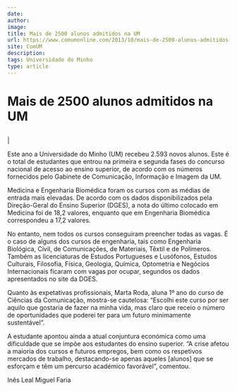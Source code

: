 ```yaml
---
date: 
author: 
image: 
title: Mais de 2500 alunos admitidos na UM
url: https://www.comumonline.com/2013/10/mais-de-2500-alunos-admitidos-na-um/
site: ComUM
description: 
tags: Universidade do Minho
type: article
---
```



# Mais de 2500 alunos admitidos na UM

## 

 | 

Este ano a Universidade do Minho (UM) recebeu 2.593 novos alunos. Este é o total de estudantes que entrou na primeira e segunda fases do concurso nacional de acesso ao ensino superior, de acordo com os números fornecidos pelo Gabinete de Comunicação, Informação e Imagem da UM.

Medicina e Engenharia Biomédica foram os cursos com as médias de entrada mais elevadas. De acordo com os dados disponibilizados pela Direção-Geral do Ensino Superior (DGES), a nota do último colocado em Medicina foi de 18,2 valores, enquanto que em Engenharia Biomédica correspondeu a 17,2 valores.

No entanto, nem todos os cursos conseguiram preencher todas as vagas. É o caso de alguns dos cursos de engenharia, tais como Engenharia Biológica, Civil, de Comunicações, de Materiais, Têxtil e de Polímeros. Também as licenciaturas de Estudos Portugueses e Lusófonos, Estudos Culturais, Filosofia, Física, Geologia, Química, Optometria e Negócios Internacionais ficaram com vagas por ocupar, segundos os dados apresentados no site da DGES.

Quanto às expetativas profissionais, Marta Roda, aluna 1º ano do curso de Ciências da Comunicação, mostra-se cautelosa: “Escolhi este curso por ser aquilo que gostaria de fazer na minha vida, mas claro que receio o número de oportunidades que poderei ter para um futuro minimamente sustentável”.

A estudante apontou ainda a atual conjuntura económica como uma dificuldade que se impõe aos estudantes do ensino superior. “A crise afetou a maioria dos cursos e futuros empregos, bem como os respetivos mercados de trabalho, destacando-se apenas aqueles [alunos] que se esforçam e têm um percurso académico favorável”, comentou.

Inês Leal
Miguel Faria


